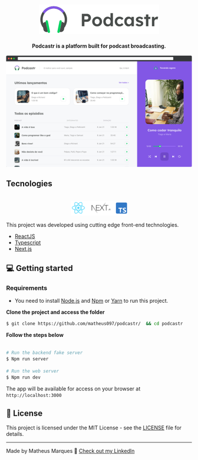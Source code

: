 <div align="center">
  <img src="img/podcastr-logo.svg" alt="Podcastr logo">
</div>

<h4 align="center">
  Podcastr is a platform built for podcast broadcasting.
</h4>

![Podcastr preview](img/app-preview.png)

## Tecnologies

<div align="center">
  <br />
  <img src="img/tech-logos.png" alt="Technologies used">
</div>

This project was developed using cutting edge front-end technologies.


- [ReactJS](https://reactjs.org/)
- [Typescript](https://www.typescriptlang.org/)
- [Next.js](https://nextjs.org/)

## 💻 Getting started

### Requirements

- You need to install [Node.js](https://nodejs.org/en/download/) and [Npm](https://www.npmjs.com/) or [Yarn](https://yarnpkg.com/) to run this project.

**Clone the project and access the folder**

```bash
$ git clone https://github.com/matheus097/podcastr/  && cd podcastr
```

**Follow the steps below**

```bash

# Run the backend fake server
$ Npm run server

# Run the web server
$ Npm run dev
```

The app will be available for access on your browser at `http://localhost:3000`

## 📝 License

This project is licensed under the MIT License - see the [LICENSE](LICENSE) file for details.

---

Made by Matheus Marques 👋 [Check out my LinkedIn](https://www.linkedin.com/in/matheusm97/)
